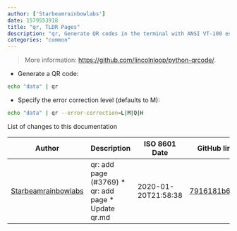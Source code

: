 ```yaml
---
author: ['Starbeamrainbowlabs']
date: 1579553918
title: "qr, TLDR Pages"
description: "qr, Generate QR codes in the terminal with ANSI VT-100 escape codes."
categories: "common"
---
```

> More information: <https://github.com/lincolnloop/python-qrcode/>.

- Generate a QR code:

```bash
echo "data" | qr
```

- Specify the error correction level (defaults to M):

```bash
echo "data" | qr --error-correction=L|M|Q|H
```
List of changes to this documentation


Author | Description | ISO 8601 Date | GitHub link
------|-----|-----|-----
[Starbeamrainbowlabs](mailto:sbrl@starbeamrainbowlabs.com) | qr: add page (#3769) * qr: add page * Update qr.md | 2020-01-20T21:58:38 | [7916181b6ea5](https://github.com/tldr-pages/tldr/commit/7916181b6ea59c7b36631199fbd4813186882c83)


